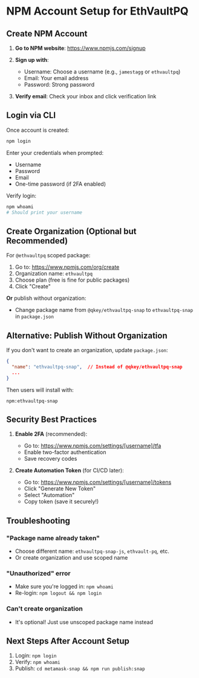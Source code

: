 # NPM Account Setup for EthVaultPQ

## Create NPM Account

1. **Go to NPM website**: https://www.npmjs.com/signup

2. **Sign up with**:
   - Username: Choose a username (e.g., `jamestagg` or `ethvaultpq`)
   - Email: Your email address
   - Password: Strong password

3. **Verify email**: Check your inbox and click verification link

## Login via CLI

Once account is created:

```bash
npm login
```

Enter your credentials when prompted:
- Username
- Password
- Email
- One-time password (if 2FA enabled)

Verify login:
```bash
npm whoami
# Should print your username
```

## Create Organization (Optional but Recommended)

For `@ethvaultpq` scoped package:

1. Go to: https://www.npmjs.com/org/create
2. Organization name: `ethvaultpq`
3. Choose plan (free is fine for public packages)
4. Click "Create"

**Or** publish without organization:
- Change package name from `@qkey/ethvaultpq-snap` to `ethvaultpq-snap` in `package.json`

## Alternative: Publish Without Organization

If you don't want to create an organization, update `package.json`:

```json
{
  "name": "ethvaultpq-snap",  // Instead of @qkey/ethvaultpq-snap
  ...
}
```

Then users will install with:
```
npm:ethvaultpq-snap
```

## Security Best Practices

1. **Enable 2FA** (recommended):
   - Go to: https://www.npmjs.com/settings/[username]/tfa
   - Enable two-factor authentication
   - Save recovery codes

2. **Create Automation Token** (for CI/CD later):
   - Go to: https://www.npmjs.com/settings/[username]/tokens
   - Click "Generate New Token"
   - Select "Automation"
   - Copy token (save it securely!)

## Troubleshooting

### "Package name already taken"
- Choose different name: `ethvaultpq-snap-js`, `ethvault-pq`, etc.
- Or create organization and use scoped name

### "Unauthorized" error
- Make sure you're logged in: `npm whoami`
- Re-login: `npm logout && npm login`

### Can't create organization
- It's optional! Just use unscoped package name instead

## Next Steps After Account Setup

1. Login: `npm login`
2. Verify: `npm whoami`
3. Publish: `cd metamask-snap && npm run publish:snap`

